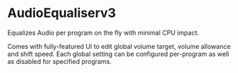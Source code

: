 # AudioEqualiserv3
Equalizes Audio per program on the fly with minimal CPU impact.

Comes with fully-featured UI to edit global volume target, volume allowance and shift speed.
Each global setting can be configured per-program as well as disabled for specified programs.
